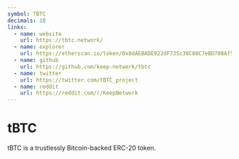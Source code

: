 ```yaml
---
symbol: TBTC
decimals: 18
links:
  - name: website
    url: https://tbtc.network/
  - name: explorer
    url: https://etherscan.io/token/0x8dAEBADE922dF735c38C80C7eBD708Af50815fAa
  - name: github
    url: https://github.com/keep-network/tbtc
  - name: twitter
    url: https://twitter.com/tBTC_project
  - name: reddit
    url: https://reddit.com/r/KeepNetwork
---
```


# tBTC

tBTC is a trustlessly Bitcoin-backed ERC-20 token.
